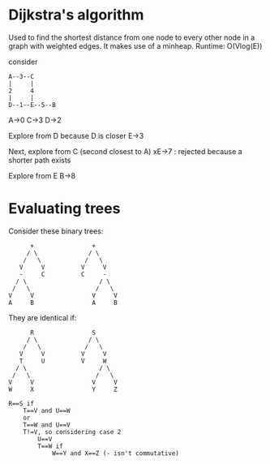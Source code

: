 # Dijkstra's algorithm
Used to find the shortest distance from one node to every other node in a graph with weighted edges. It makes use of a minheap.
Runtime: O(Vlog(E))

consider
```
A--3--C
|     |
2     4
|     |
D--1--E--5--B
```
A->0
C->3
D->2

Explore from D because D is closer
E->3

Next, explore from C (second closest to A)
xE->7 : rejected because a shorter path exists

Explore from E
B->8

# Evaluating trees
Consider these binary trees:
```
      +                +
     / \              / \
    /   \            /   \
   V     V          V     V
   -     C          C     -
  / \                    / \
 /   \                  /   \
V     V                V     V
A     B                A     B
```
They are identical if:
```
      R                S
     / \              / \
    /   \            /   \
   V     V          V     V
   T     U          V     W
  / \                    / \
 /   \                  /   \
V     V                V     V
W     X                Y     Z
```

```
R==S if
	T==V and U==W
	or
	T==W and U==V
	T!=V, so considering case 2
		U==V
		T==W if
			W==Y and X==Z (- isn't commutative)
```